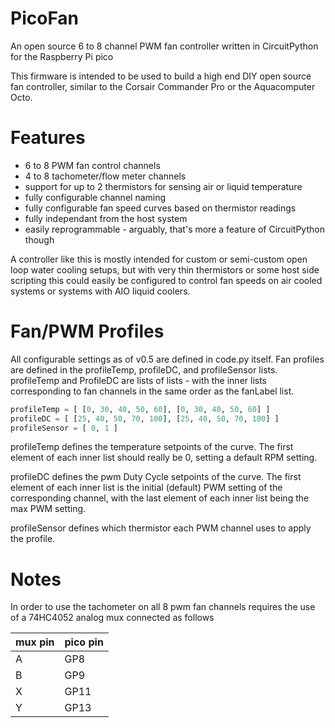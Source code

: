 # PicoFan
An open source 6 to 8 channel PWM fan controller written in CircuitPython for the Raspberry Pi pico

This firmware is intended to be used to build a high end DIY open source fan controller, similar to the Corsair Commander Pro or the Aquacomputer Octo.

# Features
- 6 to 8 PWM fan control channels
- 4 to 8 tachometer/flow meter channels
- support for up to 2 thermistors for sensing air or liquid temperature
- fully configurable channel naming
- fully configurable fan speed curves based on thermistor readings
- fully independant from the host system
- easily reprogrammable - arguably, that's more a feature of CircuitPython though

A controller like this is mostly intended for custom or semi-custom open loop water cooling setups, but with very thin thermistors or some host side scripting this could easily be configured to control fan speeds on air cooled systems or systems with AIO liquid coolers.

# Fan/PWM Profiles
All configurable settings as of v0.5 are defined in code.py itself. 
Fan profiles are defined in the profileTemp, profileDC, and profileSensor lists.
profileTemp and ProfileDC are lists of lists - with the inner lists corresponding to fan channels in the same order as the fanLabel list.

```python
profileTemp = [ [0, 30, 40, 50, 60], [0, 30, 40, 50, 60] ]
profileDC = [ [25, 40, 50, 70, 100], [25, 40, 50, 70, 100] ]
profileSensor = [ 0, 1 ]
```

profileTemp defines the temperature setpoints of the curve.
The first element of each inner list should really be 0, setting a default RPM setting.

profileDC defines the pwm Duty Cycle setpoints of the curve. 
The first element of each inner list is the initial (default) PWM setting of the corresponding channel, with the last element of each inner list being the max PWM setting.

profileSensor defines which thermistor each PWM channel uses to apply the profile.

# Notes
In order to use the tachometer on all 8 pwm fan channels requires the use of a 74HC4052 analog mux connected as follows

| mux pin | pico pin |
|---------|----------|
|    A    |    GP8   |
|    B    |    GP9   |
|    X    |    GP11  |
|    Y    |    GP13  |
